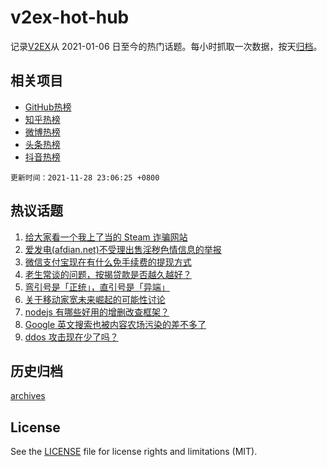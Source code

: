 # v2ex-hot-hub

 记录[V2EX](https://www.v2ex.com/)从 2021-01-06 日至今的热门话题。每小时抓取一次数据，按天[归档](archives)。
 
 ## 相关项目

- [GitHub热榜](https://github.com/snaildev/github-hot-hub)
- [知乎热榜](https://github.com/snaildev/zhihu-hot-hub)
- [微博热榜](https://github.com/snaildev/weibo-hot-hub)
- [头条热榜](https://github.com/snaildev/toutiao-hot-hub)
- [抖音热榜](https://github.com/snaildev/douyin-hot-hub)


 `更新时间：2021-11-28 23:06:25 +0800`

## 热议话题

1. [给大家看一个我上了当的 Steam 诈骗网站](https://www.v2ex.com/t/818457)
1. [爱发电(afdian.net)不受理出售淫秽色情信息的举报](https://www.v2ex.com/t/818534)
1. [微信支付宝现在有什么免手续费的提现方式](https://www.v2ex.com/t/818482)
1. [老生常谈的问题，按揭贷款是否越久越好？](https://www.v2ex.com/t/818508)
1. [弯引号是「正统」，直引号是「异端」](https://www.v2ex.com/t/818465)
1. [关于移动家宽未来崛起的可能性讨论](https://www.v2ex.com/t/818568)
1. [nodejs 有哪些好用的增删改查框架？](https://www.v2ex.com/t/818494)
1. [Google 英文搜索也被内容农场污染的差不多了](https://www.v2ex.com/t/818561)
1. [ddos 攻击现在少了吗？](https://www.v2ex.com/t/818461)

## 历史归档

[archives](archives)

## License

See the [LICENSE](LICENSE) file for license rights and limitations (MIT).
